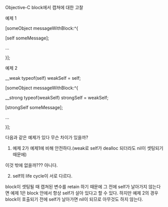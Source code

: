 Objective-C block에서 캡쳐에 대한 고찰



예제 1

[someObject messageWithBlock:^{

[self someMessage];

...

}];



예제 2

__weak typeof(self) weakSelf = self;

[someObject messageWithBlock:^{

__strong typeof(weakSelf) strongSelf = weakSelf;

[strongSelf someMessage];

...

}];



다음과 같은 예제가 있다 무슨 차이가 있을까?

1. 예제 2가 예제1에 비해 안전하다.(weak로 self가 dealloc 되더라도 nil이 셋팅되기 때문에)

이것 밖에 없을까??? 아니다.

2. self의 life cycle이 서로 다르다.

block이 셋팅될 때 캡쳐된 변수를 retain 하기 때문에 그 전에 self가 날아가지 않는다면 예제 1은 block 안에서 항상 self가 살아 있다고 할 수 있다. 하지만 예제 2의 경우 block이 호출되기 전에 self가 날아가면 nil이 되므로 아무것도 하지 않는다.
